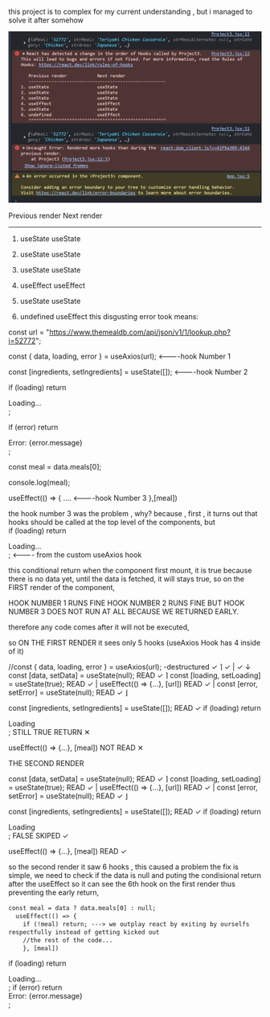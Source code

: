 this project is to complex for my current understanding , but i managed to solve it after somehow

![alt text](<Screenshot 2025-09-26 000937.png>)

 Previous render            Next render

   ------------------------------------------------------

1. useState                   useState

2. useState                   useState

3. useState                   useState

4. useEffect                  useEffect

5. useState                   useState

6. undefined                  useEffect 
this disgusting error took means:


  const url = "https://www.themealdb.com/api/json/v1/1/lookup.php?i=52772";

  const { data, loading, error } = useAxios(url); <----hook Number 1

  const [ingredients, setIngredients] = useState([]); <----hook Number 2

  if (loading) return <div>Loading...</div>;

  if (error) return <div>Error: {error.message}</div>;

  const meal = data.meals[0];

  console.log(meal);

  useEffect(() => { ....     <----hook Number 3
  },[meal])

the hook number 3 was the problem , why?
because , first , it turns out that hooks should be called at the top level of the components, 
but   
if (loading) return <div>Loading...</div>; <---- from the custom useAxios hook

this conditional return when the component first mount, it is true because there is no data yet, until the data is fetched, it will stays true, 
so on the FIRST render of the component, 

HOOK NUMBER 1 RUNS FINE
HOOK NUMBER 2 RUNS FINE
BUT 
HOOK NUMBER 3 DOES NOT RUN AT ALL BECAUSE WE RETURNED EARLY.

therefore any code comes after it will not be executed,

so ON THE FIRST RENDER it sees only 5 hooks (useAxios Hook has 4 inside of it)

  //const { data, loading, error } = useAxios(url); -destructured   ✓  ⌉
                                                                    ✓  |
                                                                    ✓  ↓
  const [data, setData] = useState(null);                READ ✓        ⌉
  const [loading, setLoading] = useState(true);          READ ✓        |
  useEffect(() => {...}, [url])                          READ ✓        |
  const [error, setError] = useState(null);              READ ✓        ⌋

  const [ingredients, setIngredients] = useState([]);    READ ✓
  if (loading) return <div>Loading</div>; STILL TRUE   RETURN ✕ 

  useEffect(() => {...}, [meal])                     NOT READ ✕       

THE SECOND RENDER 

  const [data, setData] = useState(null);                READ ✓        ⌉
  const [loading, setLoading] = useState(true);          READ ✓        |
  useEffect(() => {...}, [url])                          READ ✓        |
  const [error, setError] = useState(null);              READ ✓        ⌋

  const [ingredients, setIngredients] = useState([]);    READ ✓
  if (loading) return <div>Loading</div>; FALSE        SKIPED ✓

  useEffect(() => {...}, [meal])                         READ ✓  

  
  so the second render it saw 6 hooks , this caused a problem
  the fix is simple, we need to check if the data is null and puting the condisional return after the useEffect so it can see the 6th hook on the first render thus preventing the early return, 

    const meal = data ? data.meals[0] : null;
      useEffect(() => {
        if (!meal) return; ---> we outplay react by exiting by ourselfs respectfully instead of getting kicked out
        //the rest of the code...
        }, [meal])

  if (loading) return <div>Loading...</div>;
  if (error) return <div>Error: {error.message}</div>;
